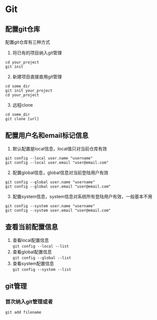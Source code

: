 # Git  
## 配置git仓库
配置git仓库有三种方式    
1. 将已有的项目纳入git管理  
```shell
cd your_project  
git init  
```  
2. 新建项目直接直用git管理  
```shell
cd some_dir
git init your_project
cd your_project
```  
3. 远程clone  
```shell
cd some_dir  
git clone [url]  
```
## 配置用户名和email标记信息  
1. 默认配置是local信息，local值只对当前仓库有效  
```shell
git config --local user.name "username"
git config --local user.email "user@email.com"
```
2. 配置global信息，global信息对当前登陆用户有效  
```shell
git config --global user.name "username"  
git config --global user.email "user@email.com"  
```  
3. 配置system信息，system信息对系统所有登陆用户有效，一般基本不用    
```shell
git config --system user.name "username"  
git config --system user.email "user@email.com"  
```  
## 查看当前配置信息  
1. 查看local配置信息  
`git config --local --list`  
2. 查看global配置信息  
`git config --global --list`  
3. 查看system配置信息  
`git config --system --list`  
## git管理  
### 首次纳入git管理或者  
`git add filename`  
## 




